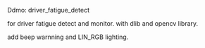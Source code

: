 Ddmo:
driver_fatigue_detect

for driver fatigue detect and monitor.
with dlib and opencv library.

add beep warnning and LIN_RGB lighting.

